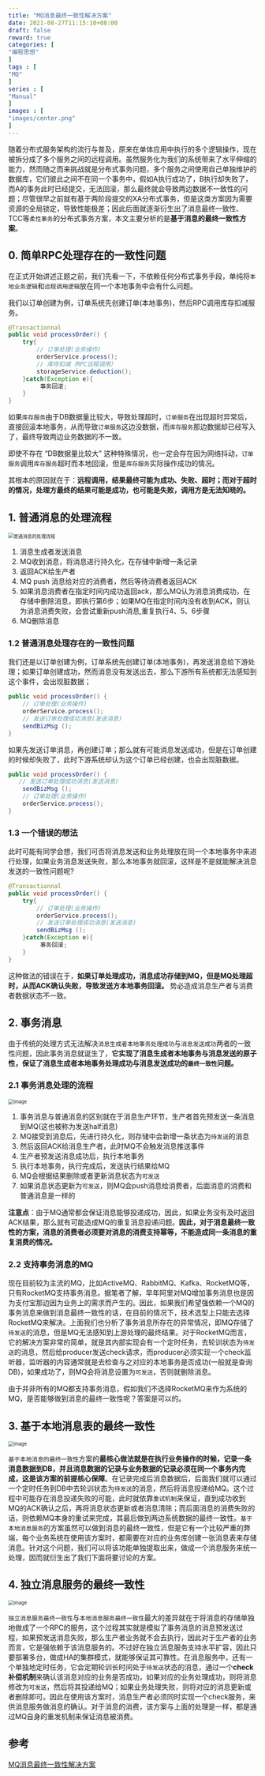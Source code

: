 ```yaml
---
title: "MQ消息最终一致性解决方案"
date: 2021-08-27T11:15:10+08:00
draft: false
reward: true
categories: [
"编程思想"
]
tags : [
"MQ"
]
series : [
"Manual"
]
images : [
"images/center.png"
]
---
```


[comment]: <> "# MQ消息最终一致性解决方案"

随着分布式服务架构的流行与普及，原来在单体应用中执行的多个逻辑操作，现在被拆分成了多个服务之间的远程调用。虽然服务化为我们的系统带来了水平伸缩的能力，然而随之而来挑战就是分布式事务问题，多个服务之间使用自己单独维护的数据库，它们彼此之间不在同一个事务中，假如A执行成功了，B执行却失败了，而A的事务此时已经提交，无法回滚，那么最终就会导致两边数据不一致性的问题；尽管很早之前就有基于两阶段提交的XA分布式事务，但是这类方案因为需要资源的全局锁定，导致性能极差；因此后面就逐渐衍生出了消息最终一致性、TCC等`柔性事务`的分布式事务方案，本文主要分析的是**基于消息的最终一致性方案**。

## 0\. 简单RPC处理存在的一致性问题

在正式开始讲述正题之前，我们先看一下，不依赖任何分布式事务手段，单纯将`本地业务逻辑`和`远程调用逻辑`放在同一个本地事务中会有什么问题。

我们以订单创建为例，订单系统先创建订单(本地事务)，然后RPC调用库存扣减服务。

```java
@Transactionnal
public void processOrder() {
    try{
        // 订单处理(业务操作) 
        orderService.process(); 
        // 库存扣减（RPC远程调用） 
        storageService.deduction();
    }catch(Exception e){
         事务回滚;   
    }
}
```

如果`库存服务`由于DB数据量比较大，导致处理超时，`订单服务`在出现超时异常后，直接回滚本地事务，从而导致`订单服务`这边没数据，而`库存服务`那边数据却已经写入了，最终导致两边业务数据的不一致。

即使不存在 “DB数据量比较大” 这种特殊情况，也一定会存在因为网络抖动，`订单服务`调用`库存服务`超时而本地回滚，但是`库存服务`实际操作成功的情况。

其根本的原因就在于：**远程调用，结果最终可能为成功、失败、超时；而对于超时的情况，处理方最终的结果可能是成功，也可能是失败，调用方是无法知晓的。**

## 1\. 普通消息的处理流程

<img src="https://picgo.6and.ltd/img/16d613189a0a4191~tplv-t2oaga2asx-watermark.awebp" alt="普通消息的处理流程" style="zoom: 67%;" />

1.  消息生成者发送消息
2.  MQ收到消息，将消息进行持久化，在存储中新增一条记录
3.  返回ACK给生产者
4.  MQ push 消息给对应的消费者，然后等待消费者返回ACK
5.  如果消息消费者在指定时间内成功返回ack，那么MQ认为消息消费成功，在存储中删除消息，即执行第6步；如果MQ在指定时间内没有收到ACK，则认为消息消费失败，会尝试重新push消息,重复执行4、5、6步骤
6.  MQ删除消息

### 1.2 普通消息处理存在的一致性问题

我们还是以订单创建为例，订单系统先创建订单(本地事务)，再发送消息给下游处理；如果订单创建成功，然而消息没有发送出去，那么下游所有系统都无法感知到这个事件，会出现脏数据；

```java
public void processOrder() {
    // 订单处理(业务操作) 
    orderService.process();
    // 发送订单处理成功消息(发送消息) 
    sendBizMsg ();
}
```

如果先发送订单消息，再创建订单；那么就有可能消息发送成功，但是在订单创建的时候却失败了，此时下游系统却认为这个订单已经创建，也会出现脏数据。

```java
public void processOrder() {
   // 发送订单处理成功消息(发送消息) 
    sendBizMsg ();
    // 订单处理(业务操作) 
    orderService.process();
}
```

### 1.3 一个错误的想法

此时可能有同学会想，我们可否将消息发送和业务处理放在同一个本地事务中来进行处理，如果业务消息发送失败，那么本地事务就回滚，这样是不是就能解决消息发送的一致性问题呢?

```java
@Transactionnal
public void processOrder() {
    try{
        // 订单处理(业务操作) 
        orderService.process(); 
        // 发送订单处理成功消息(发送消息) 
        sendBizMsg ();
    }catch(Exception e){
         事务回滚;   
    }
}
```

这种做法的错误在于，**如果订单处理成功，消息成功存储到MQ，但是MQ处理超时，从而ACK确认失败，导致发送方本地事务回滚。** 势必造成消息生产者与消费者数据状态不一致。

## 2\. 事务消息

由于传统的处理方式无法解决`消息生成者本地事务处理成功`与`消息发送成功`两者的一致性问题，因此事务消息就诞生了，**它实现了消息生成者本地事务与消息发送的原子性，保证了消息生成者本地事务处理成功与消息发送成功的`最终一致性`问题。**

### 2.1 事务消息处理的流程

<img src="https://picgo.6and.ltd/img/16d613189a615e47~tplv-t2oaga2asx-watermark.awebp" alt="image" style="zoom: 67%;" />

1.  事务消息与普通消息的区别就在于消息生产环节，生产者首先预发送一条消息到MQ(这也被称为发送half消息)
2.  MQ接受到消息后，先进行持久化，则存储中会新增一条状态为`待发送`的消息
3.  然后返回ACK给消息生产者，此时MQ不会触发消息推送事件
4.  生产者预发送消息成功后，执行本地事务
5.  执行本地事务，执行完成后，发送执行结果给MQ
6.  MQ会根据结果删除或者更新消息状态为`可发送`
7.  如果消息状态更新为`可发送`，则MQ会push消息给消费者，后面消息的消费和普通消息是一样的

**注意点**：由于MQ通常都会保证消息能够投递成功，因此，如果业务没有及时返回ACK结果，那么就有可能造成MQ的重复消息投递问题。**因此，对于消息最终一致性的方案，消息的消费者必须要对消息的消费支持幂等，不能造成同一条消息的重复消费的情况。**

### 2.2 支持事务消息的MQ

现在目前较为主流的MQ，比如ActiveMQ、RabbitMQ、Kafka、RocketMQ等，只有RocketMQ支持事务消息。据笔者了解，早年阿里对MQ增加事务消息也是因为支付宝那边因为业务上的需求而产生的。因此，如果我们希望强依赖一个MQ的事务消息来做到消息最终一致性的话，在目前的情况下，技术选型上只能去选择RocketMQ来解决。上面我们也分析了事务消息所存在的异常情况，即MQ存储了`待发送`的消息，但是MQ无法感知到上游处理的最终结果。对于RocketMQ而言，它的解决方案非常的简单，就是其内部实现会有一个定时任务，去轮训状态为`待发送`的消息，然后给producer发送check请求，而producer必须实现一个check监听器，监听器的内容通常就是去检查与之对应的本地事务是否成功(一般就是查询DB)，如果成功了，则MQ会将消息设置为`可发送`，否则就删除消息。

由于并非所有的MQ都支持事务消息，假如我们不选择RocketMQ来作为系统的MQ，是否能够做到消息的最终一致性呢？答案是可以的。

## 3\. 基于本地消息表的最终一致性

<img src="https://picgo.6and.ltd/img/16d613189aa8923f~tplv-t2oaga2asx-watermark.awebp" alt="image" style="zoom:67%;" />

`基于本地消息的最终一致性`方案的**最核心做法就是在执行业务操作的时候，记录一条消息数据到DB，并且消息数据的记录与业务数据的记录必须在同一个事务内完成，这是该方案的前提核心保障**。在记录完成后消息数据后，后面我们就可以通过一个定时任务到DB中去轮训状态为`待发送`的消息，然后将消息投递给MQ。这个过程中可能存在消息投递失败的可能，此时就依靠`重试机制`来保证，直到成功收到MQ的ACK确认之后，再将消息状态更新或者消息清除；而后面消息的消费失败的话，则依赖MQ本身的重试来完成，其最后做到两边系统数据的最终一致性。`基于本地消息服务`的方案虽然可以做到消息的最终一致性，但是它有一个比较严重的弊端，每个业务系统在使用该方案时，都需要在对应的业务库创建一张消息表来存储消息。针对这个问题，我们可以将该功能单独提取出来，做成一个消息服务来统一处理，因而就衍生出了我们下面将要讨论的方案。

## 4\. 独立消息服务的最终一致性

<img src="https://picgo.6and.ltd/img/16d613189a77b85e~tplv-t2oaga2asx-watermark.awebp" alt="image" style="zoom:67%;" />

`独立消息服务最终一致性`与`本地消息服务最终一致性`最大的差异就在于将消息的存储单独地做成了一个RPC的服务，这个过程其实就是模拟了事务消息的消息预发送过程，如果预发送消息失败，那么生产者业务就不会去执行，因此对于生产者的业务而言，它是强依赖于该消息服务的。不过好在独立消息服务支持水平扩容，因此只要部署多台，做成HA的集群模式，就能够保证其可靠性。在消息服务中，还有一个单独地定时任务，它会定期轮训长时间处于`待发送`状态的消息，通过一个**check补偿机制**来确认该消息对应的业务是否成功，如果对应的业务处理成功，则将消息修改为`可发送`，然后将其投递给MQ；如果业务处理失败，则将对应的消息更新或者删除即可。因此在使用该方案时，消息生产者必须同时实现一个check服务，来供消息服务做消息的确认。对于消息的消费，该方案与上面的处理是一样，都是通过MQ自身的重发机制来保证消息被消费。

## 参考

[MQ消息最终一致性解决方案](https://juejin.cn/post/6844903951448408071)
